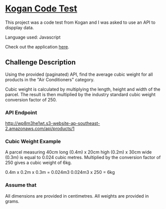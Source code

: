 # [Kogan Code Test](https://theparks.herokuapp.com/)

This project was a code test from Kogan and I was asked to use an API to dispplay data.

Language used: Javascript

Check out the application [here](https://theparks.herokuapp.com/).

## Challenge Description

Using the provided (paginated) API, find the average cubic weight for all products in the "Air Conditioners" category.

Cubic weight is calculated by multiplying the length, height and width of the parcel. The result is then multiplied by the industry standard cubic weight conversion factor of 250.

### API Endpoint
http://wp8m3he1wt.s3-website-ap-southeast-2.amazonaws.com/api/products/1

### Cubic Weight Example
A parcel measuring 40cm long (0.4m) x 20cm high (0.2m) x 30cm wide (0.3m) is equal to 0.024 cubic metres.
Multiplied by the conversion factor of 250 gives a cubic weight of 6kg.

0.4m x 0.2m x 0.3m = 0.024m3
0.024m3 x 250 = 6kg

### Assume that
All dimensions are provided in centimetres.
All weights are provided in grams.
